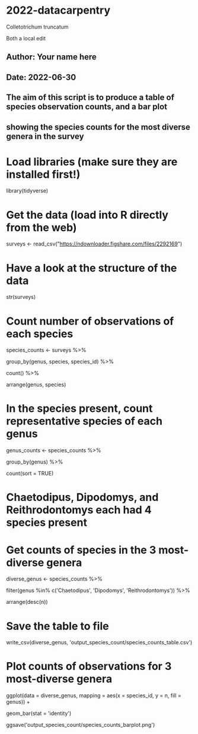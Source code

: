 # 2022-datacarpentry

Colletotrichum
truncatum

Both a local edit

## Author: Your name here
## Date: 2022-06-30

## The aim of this script is to produce a table of species observation counts, and a bar plot
## showing the species counts for the most diverse genera in the survey



# Load libraries (make sure they are installed first!)

library(tidyverse)



# Get the data (load into R directly from the web)

surveys <- read_csv("https://ndownloader.figshare.com/files/2292169")


# Have a look at the structure of the data

str(surveys)



# Count number of observations of each species

species_counts <- surveys %>% 
  
  group_by(genus, species, species_id) %>% 
  
  count() %>% 
  
  arrange(genus, species)



# In the species present, count representative species of each genus

genus_counts <- species_counts %>% 
  
  group_by(genus) %>% 
  
  count(sort = TRUE)


# Chaetodipus, Dipodomys, and Reithrodontomys each had 4 species present



# Get counts of species in the 3 most-diverse genera

diverse_genus <- species_counts %>% 
  
  filter(genus %in% c('Chaetodipus', 'Dipodomys', 'Reithrodontomys')) %>% 
  
  arrange(desc(n))


# Save the table to file

write_csv(diverse_genus, 'output_species_count/species_counts_table.csv')


# Plot counts of observations for 3 most-diverse genera

ggplot(data = diverse_genus, mapping = aes(x = species_id, y = n, fill = genus)) +
  
  geom_bar(stat = 'identity')


ggsave('output_species_count/species_counts_barplot.png')


